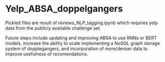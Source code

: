 # Yelp_ABSA_doppelgangers

Pickled files are result of reviews_NLP_tagging.ipynb which requires yelp data from the publicly available challenge set.

Future steps include updating and improving ABSA to use RNNs or BERT models, increase the ability to scale implementing a NoSQL graph storage system of dopplegangers, and incorporation of more/denser data to improve usefulness of recomendations.  
